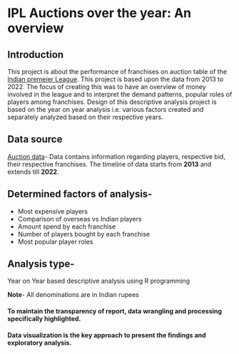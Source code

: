 # IPL Auctions over the year: An overview

## Introduction
This project is about the performance of franchises on auction table of the [Indian premeier League](https://en.wikipedia.org/wiki/Indian_Premier_League). This project is based upon the data from 2013 to 2022. The focus of creating this was to have an overview of money involved in the league and to interpret the demand patterns, popular roles of players among franchises. Design of this descriptive analysis project is based on the year on year analysis i.e. various factors created and separately analyzed based on their respective years.

## Data source

[Auction data](https://www.kaggle.com/kalilurrahman/ipl-player-auction-dataset-from-start-to-now)- Data contains information regarding players, respective bid, their respective franchises. The timeline of data starts from **2013** and extends till **2022**.

## Determined factors of analysis-

- Most expensive players
- Comparison of overseas vs Indian players
- Amount spend by each franchise
- Number of players bought by each franchise
- Most popular player roles

## Analysis type- 
Year on Year based descriptive analysis using R programming

**Note**- All denominations are in Indian rupees

#### To maintain the transparency of report, data wrangling and processing specifically highlighted.

#### Data visualization is the key approach to present the findings and exploratory analysis.
